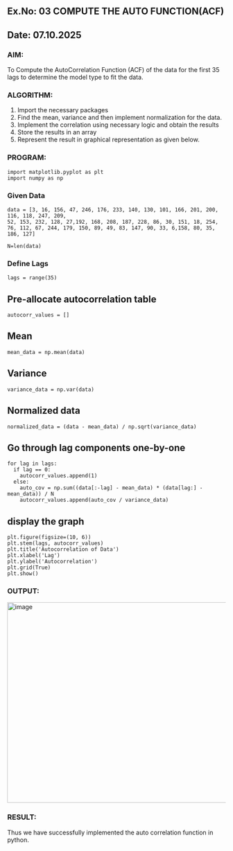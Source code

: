 ## Ex.No: 03   COMPUTE THE AUTO FUNCTION(ACF)
## Date: 07.10.2025

### AIM:
To Compute the AutoCorrelation Function (ACF) of the data for the first 35 lags to determine the model
type to fit the data.
### ALGORITHM:
1. Import the necessary packages
2. Find the mean, variance and then implement normalization for the data.
3. Implement the correlation using necessary logic and obtain the results
4. Store the results in an array
5. Represent the result in graphical representation as given below.
### PROGRAM:
```
import matplotlib.pyplot as plt
import numpy as np
```

### Given Data
```
data = [3, 16, 156, 47, 246, 176, 233, 140, 130, 101, 166, 201, 200, 116, 118, 247, 209,
52, 153, 232, 128, 27,192, 168, 208, 187, 228, 86, 30, 151, 18, 254, 76, 112, 67, 244, 179, 150, 89, 49, 83, 147, 90, 33, 6,158, 80, 35, 186, 127]

N=len(data)
```

### Define Lags
```
lags = range(35)
```

## Pre-allocate autocorrelation table
```
autocorr_values = []
```

## Mean
```
mean_data = np.mean(data)
```
## Variance
```
variance_data = np.var(data)
```

## Normalized data
```
normalized_data = (data - mean_data) / np.sqrt(variance_data)
```

## Go through lag components one-by-one
```
for lag in lags:
  if lag == 0:
    autocorr_values.append(1)
  else:
    auto_cov = np.sum((data[:-lag] - mean_data) * (data[lag:] - mean_data)) / N 
    autocorr_values.append(auto_cov / variance_data)
```

## display the graph
```
plt.figure(figsize=(10, 6))
plt.stem(lags, autocorr_values)
plt.title('Autocorrelation of Data')
plt.xlabel('Lag')
plt.ylabel('Autocorrelation')
plt.grid(True)
plt.show()
```

### OUTPUT:

<img width="777" height="463" alt="image" src="https://github.com/user-attachments/assets/9c1d4306-bb5e-4914-ac0c-f2cf897184ba" />


### RESULT:

Thus we have successfully implemented the auto correlation function in python.
